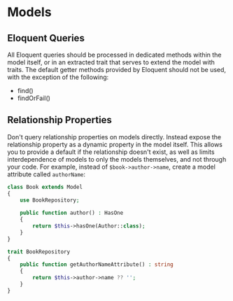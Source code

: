 # Models

## Eloquent Queries
All Eloquent queries should be processed in dedicated methods within the model itself,
 or in an extracted trait that serves to extend the model with traits. The default
 getter methods provided by Eloquent should not be used, with the exception of the following:
  - find()
  - findOrFail()

## Relationship Properties
Don't query relationship properties on models directly. Instead expose the relationship property as a dynamic property in the model itself. This allows you to provide a default if the relationship doesn't exist, as well as limits interdependence of models to only the models themselves, and not through your code. For example, instead of `$book->author->name`, create a model attribute called `authorName`:

```php
class Book extends Model
{
    use BookRepository;
    
    public function author() : HasOne
    {
        return $this->hasOne(Author::class);
    }
}

trait BookRepository
{
    public function getAuthorNameAttribute() : string
    {
        return $this->author->name ?? '';
    }
}
```
